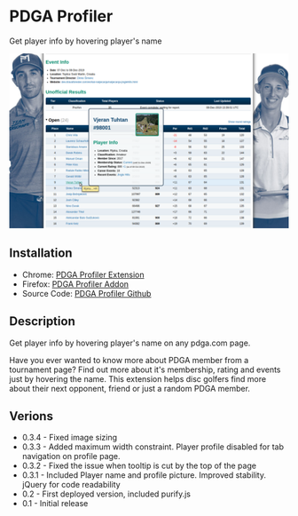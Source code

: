 # PDGA Profiler
Get player info by hovering player's name

![PDGA Profiler on tournament page](screenshots/PDGAprofiler_tournament.png?raw=true "PDGA Profiler - Tournament Page")

## Installation
* Chrome: [PDGA Profiler Extension](https://chrome.google.com/webstore/detail/pdga-profiler/icgfcpkalamdllnmkjlhockaanelkkck) 
* Firefox: [PDGA Profiler Addon](https://addons.mozilla.org/en-US/firefox/addon/pdga-profiler/)
* Source Code: [PDGA Profiler Github](https://github.com/vtuhtan/PDGAprofiler)

## Description
Get player info by hovering player's name on any pdga.com page.

Have you ever wanted to know more about PDGA member from a tournament page? Find out more about it's membership, rating and events just by hovering the name.
This extension helps disc golfers find more about their next opponent, friend or just a random PDGA member.

## Verions
* 0.3.4 - Fixed image sizing
* 0.3.3 - Added maximum width constraint. Player profile disabled for tab navigation on profile page.
* 0.3.2 - Fixed the issue when tooltip is cut by the top of the page
* 0.3.1 - Included Player name and profile picture. Improved stability. jQuery for code readability
* 0.2 - First deployed version, included purify.js
* 0.1 - Initial release



